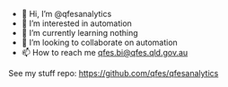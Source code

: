- 👋 Hi, I’m @qfesanalytics
- 👀 I’m interested in automation
- 🌱 I’m currently learning nothing
- 💞️ I’m looking to collaborate on automation
- 📫 How to reach me qfes.bi@qfes.qld.gov.au

See my stuff repo: https://github.com/qfes/qfesanalytics
